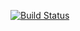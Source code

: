 [![Build Status](http://must-be.org/jenkins/job/consulo-ui-designer/badge/icon)](http://must-be.org/jenkins/job/consulo-ui-designer/)
